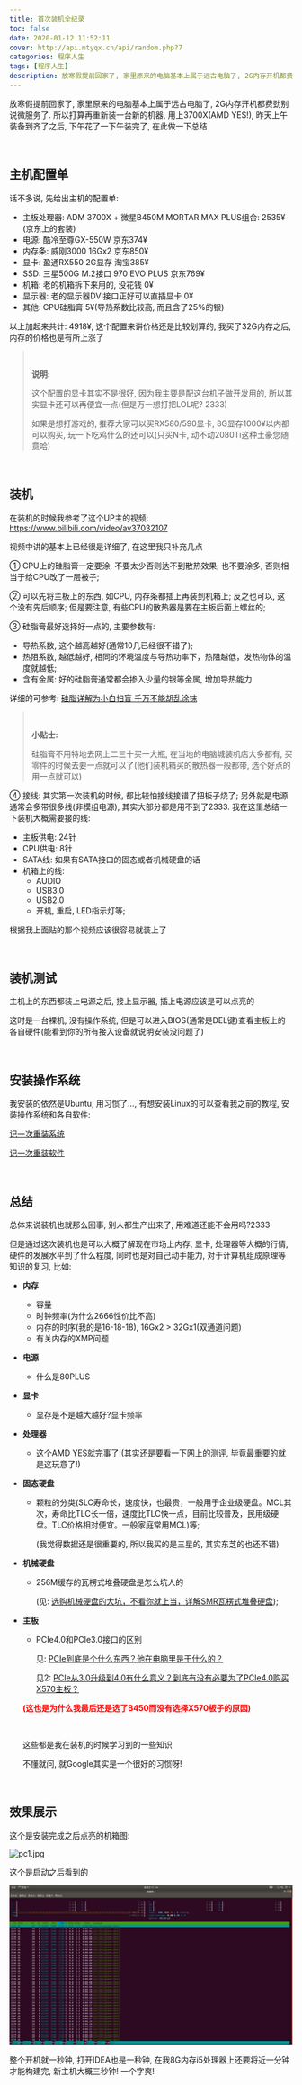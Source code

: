 ```yaml
---
title: 首次装机全纪录
toc: false
date: 2020-01-12 11:52:11
cover: http://api.mtyqx.cn/api/random.php?7
categories: 程序人生
tags: [程序人生]
description: 放寒假提前回家了, 家里原来的电脑基本上属于远古电脑了, 2G内存开机都费劲别说微服务了. 所以打算再重新装一台新的机器, 用上3700X(AMD YES!), 昨天下午花了一下午装完了, 在此做一下总结
---
```


放寒假提前回家了, 家里原来的电脑基本上属于远古电脑了, 2G内存开机都费劲别说微服务了. 所以打算再重新装一台新的机器, 用上3700X(AMD YES!), 昨天上午装备到齐了之后, 下午花了一下午装完了, 在此做一下总结

<br/>

<!--more-->

## 主机配置单

话不多说, 先给出主机的配置单:

-   主板处理器: ADM 3700X + 微星B450M MORTAR MAX PLUS组合: 2535¥(京东上的套装)
-   电源: 酷冷至尊GX-550W 京东374¥
-   内存条: 威刚3000 16Gx2 京东850¥
-   显卡: 盈通RX550 2G显存 淘宝385¥
-   SSD: 三星500G M.2接口 970 EVO PLUS 京东769¥
-   机箱: 老的机箱拆下来用的, 没花钱 0¥
-   显示器: 老的显示器DVI接口正好可以直插显卡 0¥
-   其他: CPU硅脂膏 5¥(导热系数比较高, 而且含了25%的银)

以上加起来共计: 4918¥, 这个配置来讲价格还是比较划算的, 我买了32G内存之后, 内存的价格也是有所上涨了

><br/>
>
>**说明:**
>
>这个配置的显卡其实不是很好, 因为我主要是配这台机子做开发用的, 所以其实显卡还可以再便宜一点(但是万一想打把LOL呢? 2333)
>
>如果是想打游戏的, 推荐大家可以买RX580/590显卡, 8G显存1000¥以内都可以购买, 玩一下吃鸡什么的还可以(只买N卡, 动不动2080Ti这种土豪您随意哈)

<br/>

## 装机

在装机的时候我参考了这个UP主的视频: https://www.bilibili.com/video/av37032107

视频中讲的基本上已经很是详细了, 在这里我只补充几点

① CPU上的硅脂膏一定要涂, 不要太少否则达不到散热效果; 也不要涂多, 否则相当于给CPU改了一层被子;

② 可以先将主板上的东西, 如CPU, 内存条都插上再装到机箱上; 反之也可以, 这个没有先后顺序; 但是要注意, 有些CPU的散热器是要在主板后面上螺丝的;

③ 硅脂膏最好选择好一点的, 主要参数有:

-   导热系数, 这个越高越好(通常10几已经很不错了);
-   热阻系数, 越低越好, 相同的环境温度与导热功率下，热阻越低，发热物体的温度就越低;
-   含有金属: 好的硅脂膏通常都会掺入少量的银等金属, 增加导热能力

详细的可参考: [硅脂详解为小白扫盲 千万不能胡乱涂抹](http://cooler.zol.com.cn/317/3176568_all.html)

><br/>
>
>**小贴士:**
>
>硅脂膏不用特地去网上二三十买一大瓶, 在当地的电脑城装机店大多都有, 买零件的时候去要一点就可以了(他们装机箱买的散热器一般都带, 选个好点的用一点就可以) 

④ 接线: 其实第一次装机的时候, 都比较怕接线接错了把板子烧了; 另外就是电源通常会多带很多线(非模组电源), 其实大部分都是用不到了2333. 我在这里总结一下装机大概需要接的线:

-   主板供电: 24针
-   CPU供电: 8针
-   SATA线: 如果有SATA接口的固态或者机械硬盘的话
-   机箱上的线: 
    -   AUDIO
    -   USB3.0
    -   USB2.0
    -   开机, 重启, LED指示灯等;

根据我上面贴的那个视频应该很容易就装上了

<br/>

## 装机测试

主机上的东西都装上电源之后, 接上显示器, 插上电源应该是可以点亮的

这时是一台裸机, 没有操作系统, 但是可以进入BIOS(通常是DEL键)查看主板上的各自硬件(能看到你的所有接入设备就说明安装没问题了)

<br/>

## 安装操作系统

我安装的依然是Ubuntu, 用习惯了…, 有想安装Linux的可以查看我之前的教程, 安装操作系统和各自软件:

[记一次重装系统](https://jasonkayzk.github.io/2019/09/04/%E8%AE%B0%E4%B8%80%E6%AC%A1%E9%87%8D%E8%A3%85%E7%B3%BB%E7%BB%9F/)

[记一次重装软件](https://jasonkayzk.github.io/2019/09/04/%E8%AE%B0%E4%B8%80%E6%AC%A1%E9%87%8D%E8%A3%85%E8%BD%AF%E4%BB%B6/)

<br/>

## 总结

总体来说装机也就那么回事, 别人都生产出来了, 用难道还能不会用吗?2333

但是通过这次装机也是可以大概了解现在市场上内存, 显卡, 处理器等大概的行情, 硬件的发展水平到了什么程度, 同时也是对自己动手能力, 对于计算机组成原理等知识的复习, 比如:

-   **内存**

    -   容量
    -   时钟频率(为什么2666性价比不高)
    -   内存的时序(我的是16-18-18), 16Gx2 > 32Gx1(双通道问题)
    -   有关内存的XMP问题

-   **电源**

    -   什么是80PLUS

-   **显卡**

    -   显存是不是越大越好?显卡频率

-   **处理器**

    -   这个AMD YES就完事了!(其实还是要看一下网上的测评, 毕竟最重要的就是这玩意了!)

-   **固态硬盘**

    -   颗粒的分类(SLC寿命长，速度快，也最贵，一般用于企业级硬盘。MCL其次，寿命比TLC长一倍，速度比TLC快一点，目前比较普及，民用级硬盘。TLC价格相对便宜。一般家庭常用MCL)等; 

        (我觉得数据还是很重要的, 所以我买的是三星的, 其实东芝的也还不错)

-   **机械硬盘**

    -   256M缓存的瓦楞式堆叠硬盘是怎么坑人的

        (见: [选购机械硬盘的大坑，不看你就上当，详解SMR瓦楞式堆叠硬盘](https://www.bilibili.com/video/av69892973?from=search&seid=2663080118174789605));

-   **主板** 

    -   PCIe4.0和PCIe3.0接口的区别

        见: [PCIe到底是个什么东西？他在电脑里是干什么的？](https://www.bilibili.com/video/av66250574?from=search&seid=17473641762127703293)

        见2: [PCIe从3.0升级到4.0有什么意义？到底有没有必要为了PCIe4.0购买X570主板？](https://www.bilibili.com/video/av67933577?from=search&seid=17473641762127703293)

    <font color="#ff0000">**(这也是为什么我最后还是选了B450而没有选择X570板子的原因)**</font>

    <br/>

    这些都是我在装机的时候学习到的一些知识

    不懂就问, 就Google其实是一个很好的习惯呀!

<br/>

## 效果展示

这个是安装完成之后点亮的机箱图:

![pc1.jpg](https://raw.githubusercontent.com/JasonkayZK/blog_static/master/images/pc1.jpg)

这个是启动之后看到的

![pc2.png](https://raw.githubusercontent.com/JasonkayZK/blog_static/master/images/pc2.png)

整个开机就一秒钟, 打开IDEA也是一秒钟, 在我8G内存i5处理器上还要将近一分钟才能构建完, 新主机大概三秒钟! 一个字爽!

<br/>